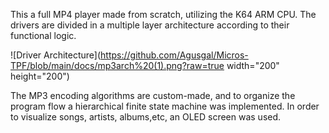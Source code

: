This a full MP4 player made from scratch, utilizing the K64 ARM CPU. The drivers are divided in a multiple layer architecture according to their functional logic. 

![Driver Architecture](https://github.com/Agusgal/Micros-TPF/blob/main/docs/mp3arch%20(1).png?raw=true width="200" height="200")

The MP3 encoding algorithms are custom-made, and to organize the program flow a hierarchical finite state machine was implemented. In order to visualize songs, artists,
albums,etc, an OLED screen was used. 


